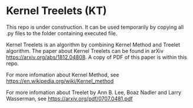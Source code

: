 # Kernel Treelets (KT)

This repo is under construction. It can be used temporarily by copying all .py files to the folder containing executed file. 

Kernel Treelets is an algorithm by combining Kernel Method and Treelet algorithm. The paper about Kernel Treelets can be found in arXiv https://arxiv.org/abs/1812.04808. A copy of PDF of this paper is within this repo.

For more infomation about Kernel Method, see https://en.wikipedia.org/wiki/Kernel_method

For more infomation about Treelet by Ann B. Lee, Boaz Nadler and Larry Wasserman, see https://arxiv.org/pdf/0707.0481.pdf
